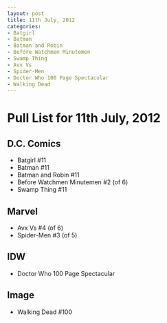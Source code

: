 ```yaml
---
layout: post
title: 11th July, 2012
categories:
- Batgirl
- Batman
- Batman and Robin
- Before Watchmen Minutemen
- Swamp Thing
- Avx Vs
- Spider-Men
- Doctor Who 100 Page Spectacular
- Walking Dead
---
```


# Pull List for 11th July, 2012

## D.C. Comics

* Batgirl #11
* Batman #11
* Batman and Robin #11
* Before Watchmen Minutemen #2 (of 6)
* Swamp Thing #11

## Marvel

* Avx Vs #4 (of 6)
* Spider-Men #3 (of 5)

## IDW

* Doctor Who 100 Page Spectacular

## Image

* Walking Dead #100
